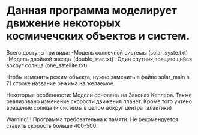 # Данная программа моделирует движение некоторых космичечских объектов и систем.
Всего достуны три вида:
-Модель солнечной системы (solar_syste.txt)
-Модель двойной звезды (double_star.txt)
-Один спутник,вращающийся вокруг солнца (one_satellite.txt)

Чтобы изменить режим объекта, нужно заменить в файле solar_main
в 71 строке название режима на желаемое.

Некоторые особенности:
Модели основаны на Законах Кеплера.
Также реализовано изменение скорости движения планет.
Кроме того учтено вращение солнца (и системы в целом вокруг центра галактики)

Warning!!!
Программа требовательна к памяти. Не рекомендуется ставить скорость больше 400-500.


